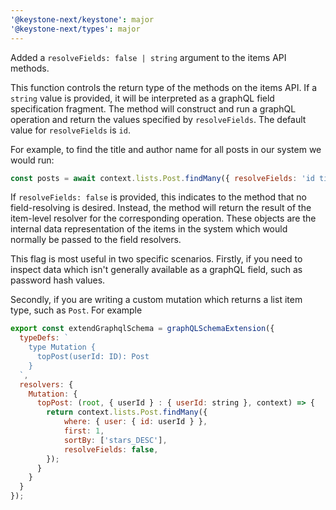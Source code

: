 ```yaml
---
'@keystone-next/keystone': major
'@keystone-next/types': major
---
```


Added a `resolveFields: false | string` argument to the items API methods.

This function controls the return type of the methods on the items API.
If a `string` value is provided, it will be interpreted as a graphQL field specification fragment.
The method will construct and run a graphQL operation and return the values specified by `resolveFields`.
The default value for `resolveFields` is `id`.

For example, to find the title and author name for all posts in our system we would run:

```js
const posts = await context.lists.Post.findMany({ resolveFields: 'id title author { id name }' })
```

If `resolveFields: false` is provided, this indicates to the method that no field-resolving is desired.
Instead, the method will return the result of the item-level resolver for the corresponding operation.
These objects are the internal data representation of the items in the system which would normally be passed to the field resolvers.

This flag is most useful in two specific scenarios. Firstly, if you need to inspect data which isn't generally available as a graphQL field, such as password hash values.

Secondly, if you are writing a custom mutation which returns a list item type, such as `Post`. For example

```js
export const extendGraphqlSchema = graphQLSchemaExtension({
  typeDefs: `
    type Mutation {
      topPost(userId: ID): Post
    }
  `,
  resolvers: {
    Mutation: {
      topPost: (root, { userId } : { userId: string }, context) => {
        return context.lists.Post.findMany({
            where: { user: { id: userId } },
            first: 1,
            sortBy: ['stars_DESC'],
            resolveFields: false,
        });
      }
    }
  }
});
```
